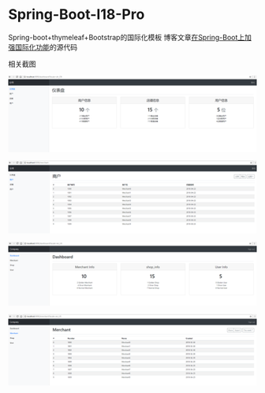 # Spring-Boot-I18-Pro
Spring-boot+thymeleaf+Bootstrap的国际化模板
博客文章[在Spring-Boot上加强国际化功能](http://zzzzbw.cn/article/7)的源代码

相关截图

![](https://raw.githubusercontent.com/zzzzbw/blog_source/master/images/SpringBootI18nPro/Snipaste_2018-04-23_00-03-44.png)

![](https://raw.githubusercontent.com/zzzzbw/blog_source/master/images/SpringBootI18nPro/Snipaste_2018-04-23_00-03-52.png)

![](https://raw.githubusercontent.com/zzzzbw/blog_source/master/images/SpringBootI18nPro/Snipaste_2018-04-23_00-04-19.png)

![](https://raw.githubusercontent.com/zzzzbw/blog_source/master/images/SpringBootI18nPro/Snipaste_2018-04-23_00-04-33.png)